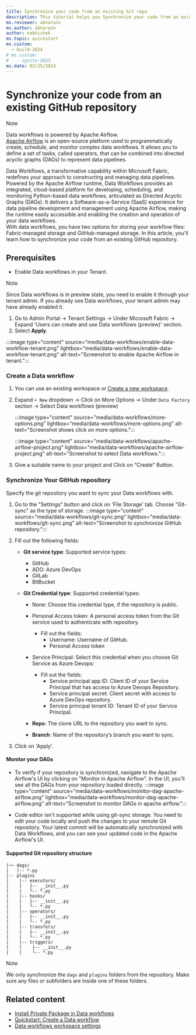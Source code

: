 ```yaml
---
title: Synchronize your code from an existing Git repo
description: This tutorial helps you Synchronize your code from an existing Git repo.
ms.reviewer: abnarain
ms.author: abnarain
author: nabhishek
ms.topic: quickstart
ms.custom:
  - build-2024
# ms.custom:
#   - ignite-2023
ms.date: 03/25/2024
---
```


# Synchronize your code from an existing GitHub repository

> [!NOTE]
> Data workflows is powered by Apache Airflow. </br> [Apache Airflow](https://airflow.apache.org/) is an open-source platform used to programmatically create, schedule, and monitor complex data workflows. It allows you to define a set of tasks, called operators, that can be combined into directed acyclic graphs (DAGs) to represent data pipelines.

Data Workflows, a transformative capability within Microsoft Fabric, redefines your approach to constructing and managing data pipelines. Powered by the Apache Airflow runtime, Data Workflows provides an integrated, cloud-based platform for developing, scheduling, and monitoring Python-based data workflows, articulated as Directed Acyclic Graphs (DAGs). It delivers a Software-as-a-Service (SaaS) experience for data pipeline development and management using Apache Airflow, making the runtime easily accessible and enabling the creation and operation of your data workflows.<br>
With data workflows, you have two options for storing your workflow files: Fabric-managed storage and GitHub-managed storage. In this article, you'll learn how to synchronize your code from an existing GitHub repository.


## Prerequisites

- Enable Data workflows in your Tenant.

> [!NOTE]
> Since Data workflows is in preview state, you need to enable it through your tenant admin. If you already see Data workflows, your tenant admin may have already enabled it.

1. Go to Admin Portal -> Tenant Settings -> Under Microsoft Fabric -> Expand 'Users can create and use Data workflows (preview)' section.
2. Select **Apply**.

:::image type="content" source="media/data-workflows/enable-data-workflow-tenant.png" lightbox="media/data-workflows/enable-data-workflow-tenant.png" alt-text="Screenshot to enable Apache Airflow in tenant.":::

### Create a Data workflow

1. You can use an existing workspace or [Create a new workspace](../get-started/create-workspaces.md).
2. Expand `+ New` dropdown -> Click on More Options -> Under `Data Factory` section -> Select Data workflows (preview)

   :::image type="content" source="media/data-workflows/more-options.png" lightbox="media/data-workflows/more-options.png" alt-text="Screenshot shows click on more options.":::

   :::image type="content" source="media/data-workflows/apache-airflow-project.png" lightbox="media/data-workflows/apache-airflow-project.png" alt-text="Screenshot to select Data workflows.":::

3. Give a suitable name to your project and Click on "Create" Button.

### Synchronize Your GitHub repository

Specify the git repository you want to sync your Data workflows with.

1. Go to the "Settings" button and click on 'File Storage' tab. Choose "Git-sync" as the type of storage.
   :::image type="content" source="media/data-workflows/git-sync.png" lightbox="media/data-workflows/git-sync.png" alt-text="Screenshot to synchronize GitHub repository.":::

2. Fill out the following fields:
   * <strong>Git service type</strong>: Supported service types:
      * GitHub
      * ADO: Azure DevOps
      * GitLab
      * BitBucket

   * <strong>Git Credential type</strong>: Supported credential types:
      * None: Choose this credential type, if the repository is public.
      * Personal Access token: A personal access token from the Git service used to authenticate with repository.
        * Fill out the fields:
          * Username: Username of GitHub.
          * Personal Access token
      * Service Principal: Select this credential when you choose Git Service as Azure Devops:
          * Fill out the fields:
              * Service principal app ID: Client ID of your Service Principal that has access to Azure Devops Repository.
              * Service principal secret: Client secret with access to Azure DevOps repository.
              * Service principal tenant ID: Tenant ID of your Service Principal.
              
     * <strong>Repo</strong>: The clone URL to the repository you want to sync.
     * <strong>Branch</strong>: Name of the repository’s branch you want to sync.

3. Click on 'Apply'.


#### Monitor your DAGs
- To verify if your repository is synchronized, navigate to the Apache Airflow's UI by clicking on "Monitor in Apache Airflow". In the UI, you'll see all the DAGs from your repository loaded directly.
  :::image type="content" source="media/data-workflows/monitor-dag-apache-airflow.png" lightbox="media/data-workflows/monitor-dag-apache-airflow.png" alt-text="Screenshot to monitor DAGs in apache airflow.":::

- Code editor isn't supported while using git-sync storage. You need to edit your code locally and push the changes to your remote Git repository. Your latest commit will be automatically synchronized with Data Workflows, and you can see your updated code in the Apache Airflow's UI.


#### Supported Git repository structure

```
|── dags/
|   |-- *.py
|-- plugins
|    |-- executors/
|    |   ├-- __init__.py
|    |   └-- *.py
|    |-- hooks/
|    |   ├-- __init__.py
|    |   └-- *.py
|    |-- operators/
|    |   ├-- __init__.py
|    |   └-- *.py
|    |-- transfers/
|    |   ├-- __init__.py
|    |   └-- *.py
|    |-- triggers/
|    |    ├-- __init__.py
|    |    └-- *.py
```
>[!Note]
> We only synchronize the `dags` and `plugins` folders from the repository. Make sure any files or subfolders are inside one of these folders.

## Related content

- [Install Private Package in Data workflows](data-workflows-install-private-package.md)
- [Quickstart: Create a Data workflow](../data-factory/create-data-workflows.md)
- [Data workflows workspace settings](../data-factory/data-workflows-workspace-settings.md)
